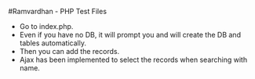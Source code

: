 #Ramvardhan - PHP Test Files

- Go to index.php.
- Even if you have no DB, it will prompt you and will create the DB and tables automatically.
- Then you can add the records.
- Ajax has been implemented to select the records when searching with name.
